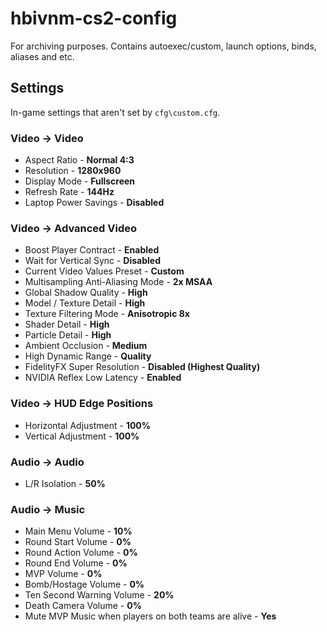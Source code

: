 # hbivnm-cs2-config
For archiving purposes. Contains autoexec/custom, launch options, binds, aliases and etc.

## Settings
In-game settings that aren't set by `cfg\custom.cfg`.

### Video -> Video
* Aspect Ratio - **Normal 4:3**
* Resolution - **1280x960**
* Display Mode - **Fullscreen**
* Refresh Rate - **144Hz**
* Laptop Power Savings - **Disabled**

### Video -> Advanced Video
* Boost Player Contract - **Enabled**
* Wait for Vertical Sync - **Disabled**
* Current Video Values Preset - **Custom**
* Multisampling Anti-Aliasing Mode - **2x MSAA**
* Global Shadow Quality - **High**
* Model / Texture Detail - **High**
* Texture Filtering Mode - **Anisotropic 8x**
* Shader Detail - **High**
* Particle Detail - **High**
* Ambient Occlusion - **Medium**
* High Dynamic Range - **Quality**
* FidelityFX Super Resolution - **Disabled (Highest Quality)**
* NVIDIA Reflex Low Latency - **Enabled**

### Video -> HUD Edge Positions
* Horizontal Adjustment - **100%**
* Vertical Adjustment - **100%**

### Audio -> Audio
* L/R Isolation - **50%**

### Audio -> Music
* Main Menu Volume - **10%**
* Round Start Volume - **0%**
* Round Action Volume - **0%**
* Round End Volume - **0%**
* MVP Volume - **0%**
* Bomb/Hostage Volume - **0%**
* Ten Second Warning Volume - **20%**
* Death Camera Volume - **0%**
* Mute MVP Music when players on both teams are alive - **Yes**
